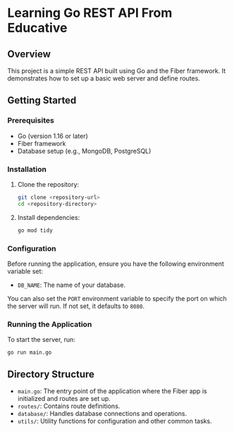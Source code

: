 # Learning Go REST API From Educative

## Overview
This project is a simple REST API built using Go and the Fiber framework. It demonstrates how to set up a basic web server and define routes.

## Getting Started

### Prerequisites
- Go (version 1.16 or later)
- Fiber framework
- Database setup (e.g., MongoDB, PostgreSQL)

### Installation
1. Clone the repository:
   ```bash
   git clone <repository-url>
   cd <repository-directory>
   ```

2. Install dependencies:
   ```bash
   go mod tidy
   ```

### Configuration
Before running the application, ensure you have the following environment variable set:
- `DB_NAME`: The name of your database.

You can also set the `PORT` environment variable to specify the port on which the server will run. If not set, it defaults to `8080`.

### Running the Application
To start the server, run:
```
go run main.go
```
## Directory Structure
- `main.go`: The entry point of the application where the Fiber app is initialized and routes are set up.
- `routes/`: Contains route definitions.
- `database/`: Handles database connections and operations.
- `utils/`: Utility functions for configuration and other common tasks.